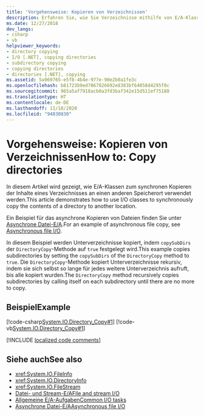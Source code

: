 ```yaml
---
title: 'Vorgehensweise: Kopieren von Verzeichnissen'
description: Erfahren Sie, wie Sie Verzeichnisse mithilfe von E/A-Klassen kopieren, die die Inhalte eines Verzeichnisses synchron an einen anderen Ort kopieren.
ms.date: 12/27/2018
dev_langs:
- csharp
- vb
helpviewer_keywords:
- directory copying
- I/O [.NET], copying directories
- subdirectory copying
- copying directories
- directories [.NET], copying
ms.assetid: 5a969765-e5f8-4b4e-977e-90e2b0a1fe3c
ms.openlocfilehash: b81723b9ed7067826692e8383bf64058d4295f0c
ms.sourcegitcommit: 965a5af7918acb0a3fd3baf342e15d511ef75188
ms.translationtype: HT
ms.contentlocale: de-DE
ms.lasthandoff: 11/18/2020
ms.locfileid: "94830830"
---
```

# <a name="how-to-copy-directories"></a><span data-ttu-id="e40bb-103">Vorgehensweise: Kopieren von Verzeichnissen</span><span class="sxs-lookup"><span data-stu-id="e40bb-103">How to: Copy directories</span></span>

<span data-ttu-id="e40bb-104">In diesem Artikel wird gezeigt, wie E/A-Klassen zum synchronen Kopieren der Inhalte eines Verzeichnisses an einen anderen Speicherort verwendet werden.</span><span class="sxs-lookup"><span data-stu-id="e40bb-104">This article demonstrates how to use I/O classes to synchronously copy the contents of a directory to another location.</span></span>

<span data-ttu-id="e40bb-105">Ein Beispiel für das asynchrone Kopieren von Dateien finden Sie unter [Asynchrone Datei-E/A](asynchronous-file-i-o.md).</span><span class="sxs-lookup"><span data-stu-id="e40bb-105">For an example of asynchronous file copy, see [Asynchronous file I/O](asynchronous-file-i-o.md).</span></span>

<span data-ttu-id="e40bb-106">In diesem Beispiel werden Unterverzeichnisse kopiert, indem `copySubDirs` der `DirectoryCopy`-Methode auf `true` festgelegt wird.</span><span class="sxs-lookup"><span data-stu-id="e40bb-106">This example copies subdirectories by setting the `copySubDirs` of the `DirectoryCopy` method to `true`.</span></span> <span data-ttu-id="e40bb-107">Die `DirectoryCopy`-Methode kopiert Unterverzeichnisse rekursiv, indem sie sich selbst so lange für jedes weitere Unterverzeichnis aufruft, bis alle kopiert wurden.</span><span class="sxs-lookup"><span data-stu-id="e40bb-107">The `DirectoryCopy` method recursively copies subdirectories by calling itself on each subdirectory until there are no more to copy.</span></span>  
  
## <a name="example"></a><span data-ttu-id="e40bb-108">Beispiel</span><span class="sxs-lookup"><span data-stu-id="e40bb-108">Example</span></span>  
 [!code-csharp[System.IO.Directory_Copy#1](../../../samples/snippets/csharp/VS_Snippets_CLR_System/system.IO.Directory_Copy/cs/program.cs#1)]
 [!code-vb[System.IO.Directory_Copy#1](../../../samples/snippets/visualbasic/VS_Snippets_CLR_System/system.IO.Directory_Copy/vb/Program.vb#1)]  
  
[!INCLUDE [localized code comments](../../../includes/code-comments-loc.md)]

## <a name="see-also"></a><span data-ttu-id="e40bb-109">Siehe auch</span><span class="sxs-lookup"><span data-stu-id="e40bb-109">See also</span></span>

- <xref:System.IO.FileInfo>
- <xref:System.IO.DirectoryInfo>
- <xref:System.IO.FileStream>
- [<span data-ttu-id="e40bb-110">Datei- und Stream-E/A</span><span class="sxs-lookup"><span data-stu-id="e40bb-110">File and stream I/O</span></span>](index.md)
- [<span data-ttu-id="e40bb-111">Allgemeine E/A-Aufgaben</span><span class="sxs-lookup"><span data-stu-id="e40bb-111">Common I/O tasks</span></span>](common-i-o-tasks.md)
- [<span data-ttu-id="e40bb-112">Asynchrone Datei-E/A</span><span class="sxs-lookup"><span data-stu-id="e40bb-112">Asynchronous file I/O</span></span>](asynchronous-file-i-o.md)
